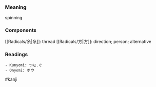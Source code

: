### Meaning

spinning

### Components

[[Radicals/糸|糸]]: thread [[Radicals/方|方]]: direction; person; alternative

### Readings

```
- Kunyomi: つむ.ぐ
- Onyomi: ボウ
```

#kanji
